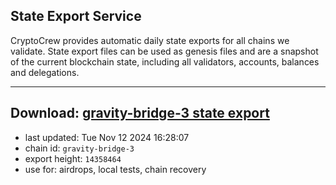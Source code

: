 ## State Export Service
CryptoCrew provides automatic daily state exports for all chains we validate. State export files can be used as genesis files and are a snapshot of the current blockchain state, including all validators, accounts, balances and delegations.

---
**Download: [gravity-bridge-3 state export](https://dl-eu2.ccvalidators.com/SERVICE/gravitybridge/gravity-bridge-3_export_14358464.json)**
---

- last updated: Tue Nov 12 2024 16:28:07
- chain id: `gravity-bridge-3`
- export height: `14358464`
- use for: airdrops, local tests, chain recovery
